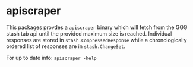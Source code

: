 # apiscraper

This packages provdes a `apiscraper` binary which will fetch from the GGG stash tab api until the provided maximum size is reached. Individual responses are stored in `stash.CompressedResponse` while a chronologically ordered list of responses are in `stash.ChangeSet`.

For up to date info: `apiscraper -help`